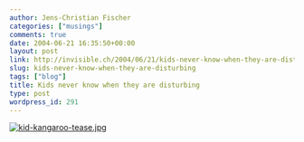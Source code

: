 ```yaml
---
author: Jens-Christian Fischer
categories: ["musings"]
comments: true
date: 2004-06-21 16:35:50+00:00
layout: post
link: http://invisible.ch/2004/06/21/kids-never-know-when-they-are-disturbing/
slug: kids-never-know-when-they-are-disturbing
tags: ["blog"]
title: Kids never know when they are disturbing
type: post
wordpress_id: 291
---
```


[![kid-kangaroo-tease.jpg](/images/kid-kangaroo-tease.jpg)](/images/kid-kangaroo.html)
